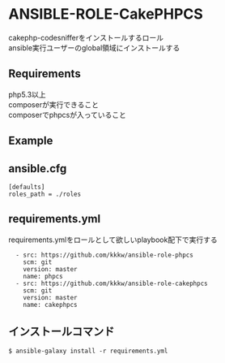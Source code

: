 ANSIBLE-ROLE-CakePHPCS
=========

cakephp-codesnifferをインストールするロール  
ansible実行ユーザーのglobal領域にインストールする

Requirements
------------

php5.3以上  
composerが実行できること  
composerでphpcsが入っていること

Example
----------------

## ansible.cfg

```
[defaults]
roles_path = ./roles
```

## requirements.yml

requirements.ymlをロールとして欲しいplaybook配下で実行する

 ```
   - src: https://github.com/kkkw/ansible-role-phpcs
     scm: git
     version: master
     name: phpcs
   - src: https://github.com/kkkw/ansible-role-cakephpcs
     scm: git
     version: master
     name: cakephpcs
 ```
 ## インストールコマンド
  
 ```shell
$ ansible-galaxy install -r requirements.yml 
 ```
 